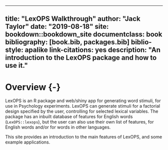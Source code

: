 
--- 
title: "LexOPS Walkthrough"
author: "Jack Taylor"
date: "2019-08-18"
site: bookdown::bookdown_site
documentclass: book
bibliography: [book.bib, packages.bib]
biblio-style: apalike
link-citations: yes
description: "An introduction to the LexOPS package and how to use it."
---



# Overview {-}

LexOPS is an R package and web/shiny app for generating word stimuli, for use in Psychology experiments. LexOPS can generate stimuli for a factorial design specified by the user, controlling for selected lexical variables. The package has an inbuilt database of features for English words (`LexOPS::lexops`), but the user can also use their own list of features, for English words and/or for words in other languages.

This site provides an introduction to the main features of LexOPS, and some example applications.
